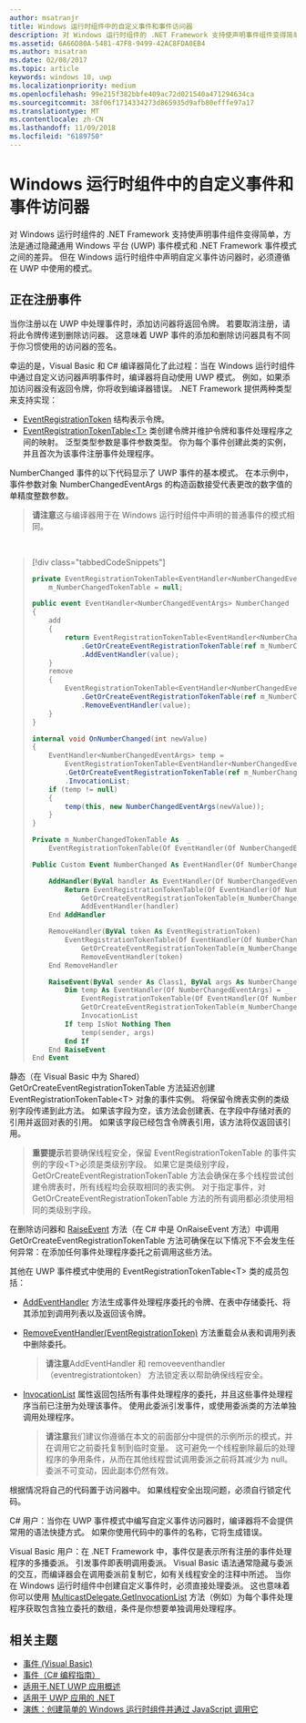 ```yaml
---
author: msatranjr
title: Windows 运行时组件中的自定义事件和事件访问器
description: 对 Windows 运行时组件的 .NET Framework 支持使声明事件组件变得简单，方法是通过隐藏通用 Windows 平台 (UWP) 事件模式和 .NET Framework 事件模式之间的差异。
ms.assetid: 6A66D80A-5481-47F8-9499-42AC8FDA0EB4
ms.author: misatran
ms.date: 02/08/2017
ms.topic: article
keywords: windows 10, uwp
ms.localizationpriority: medium
ms.openlocfilehash: 99e215f382bbfe409ac72d021540a471294634ca
ms.sourcegitcommit: 38f06f1714334273d865935d9afb80efffe97a17
ms.translationtype: MT
ms.contentlocale: zh-CN
ms.lasthandoff: 11/09/2018
ms.locfileid: "6189750"
---
```

# <a name="custom-events-and-event-accessors-in-windows-runtime-components"></a>Windows 运行时组件中的自定义事件和事件访问器



对 Windows 运行时组件的 .NET Framework 支持使声明事件组件变得简单，方法是通过隐藏通用 Windows 平台 (UWP) 事件模式和 .NET Framework 事件模式之间的差异。 但在 Windows 运行时组件中声明自定义事件访问器时，必须遵循在 UWP 中使用的模式。

## <a name="registering-events"></a>正在注册事件


当你注册以在 UWP 中处理事件时，添加访问器将返回令牌。 若要取消注册，请将此令牌传递到删除访问器。 这意味着 UWP 事件的添加和删除访问器具有不同于你习惯使用的访问器的签名。

幸运的是，Visual Basic 和 C# 编译器简化了此过程：当在 Windows 运行时组件中通过自定义访问器声明事件时，编译器将自动使用 UWP 模式。 例如，如果添加访问器没有返回令牌，你将收到编译器错误。 .NET Framework 提供两种类型来支持实现：

-   [EventRegistrationToken](https://msdn.microsoft.com/library/windows/apps/windows.foundation.eventregistrationtoken.aspx) 结构表示令牌。
-   [EventRegistrationTokenTable&lt;T&gt;](https://msdn.microsoft.com/library/hh138412.aspx) 类创建令牌并维护令牌和事件处理程序之间的映射。 泛型类型参数是事件参数类型。 你为每个事件创建此类的实例，并且首次为该事件注册事件处理程序。

NumberChanged 事件的以下代码显示了 UWP 事件的基本模式。 在本示例中，事件参数对象 NumberChangedEventArgs 的构造函数接受代表更改的数字值的单精度整数参数。

> **请注意**这与编译器用于在 Windows 运行时组件中声明的普通事件的模式相同。

 
> [!div class="tabbedCodeSnippets"]
> ```csharp
> private EventRegistrationTokenTable<EventHandler<NumberChangedEventArgs>>
>     m_NumberChangedTokenTable = null;
>
> public event EventHandler<NumberChangedEventArgs> NumberChanged
> {
>     add
>     {
>         return EventRegistrationTokenTable<EventHandler<NumberChangedEventArgs>>
>             .GetOrCreateEventRegistrationTokenTable(ref m_NumberChangedTokenTable)
>             .AddEventHandler(value);
>     }
>     remove
>     {
>         EventRegistrationTokenTable<EventHandler<NumberChangedEventArgs>>
>             .GetOrCreateEventRegistrationTokenTable(ref m_NumberChangedTokenTable)
>             .RemoveEventHandler(value);
>     }
> }
>
> internal void OnNumberChanged(int newValue)
> {
>     EventHandler<NumberChangedEventArgs> temp =
>         EventRegistrationTokenTable<EventHandler<NumberChangedEventArgs>>
>         .GetOrCreateEventRegistrationTokenTable(ref m_NumberChangedTokenTable)
>         .InvocationList;
>     if (temp != null)
>     {
>         temp(this, new NumberChangedEventArgs(newValue));
>     }
> }
> ```
> ```vb
> Private m_NumberChangedTokenTable As  _
>     EventRegistrationTokenTable(Of EventHandler(Of NumberChangedEventArgs))
>
> Public Custom Event NumberChanged As EventHandler(Of NumberChangedEventArgs)
>
>     AddHandler(ByVal handler As EventHandler(Of NumberChangedEventArgs))
>         Return EventRegistrationTokenTable(Of EventHandler(Of NumberChangedEventArgs)).
>             GetOrCreateEventRegistrationTokenTable(m_NumberChangedTokenTable).
>             AddEventHandler(handler)
>     End AddHandler
>
>     RemoveHandler(ByVal token As EventRegistrationToken)
>         EventRegistrationTokenTable(Of EventHandler(Of NumberChangedEventArgs)).
>             GetOrCreateEventRegistrationTokenTable(m_NumberChangedTokenTable).
>             RemoveEventHandler(token)
>     End RemoveHandler
>
>     RaiseEvent(ByVal sender As Class1, ByVal args As NumberChangedEventArgs)
>         Dim temp As EventHandler(Of NumberChangedEventArgs) = _
>             EventRegistrationTokenTable(Of EventHandler(Of NumberChangedEventArgs)).
>             GetOrCreateEventRegistrationTokenTable(m_NumberChangedTokenTable).
>             InvocationList
>         If temp IsNot Nothing Then
>             temp(sender, args)
>         End If
>     End RaiseEvent
> End Event
> ```

静态（在 Visual Basic 中为 Shared）GetOrCreateEventRegistrationTokenTable 方法延迟创建 EventRegistrationTokenTable&lt;T&gt; 对象的事件实例。 将保留令牌表实例的类级别字段传递到此方法。 如果该字段为空，该方法会创建表、在字段中存储对表的引用并返回对表的引用。 如果该字段已经包含令牌表引用，该方法将仅返回该引用。

> **重要提示**若要确保线程安全，保留 EventRegistrationTokenTable 的事件实例的字段&lt;T&gt;必须是类级别字段。 如果它是类级别字段，GetOrCreateEventRegistrationTokenTable 方法会确保在多个线程尝试创建令牌表时，所有线程均会获取相同的表实例。 对于指定事件，对 GetOrCreateEventRegistrationTokenTable 方法的所有调用都必须使用相同的类级别字段。

在删除访问器和 [RaiseEvent](https://msdn.microsoft.com/library/fwd3bwed.aspx) 方法（在 C# 中是 OnRaiseEvent 方法）中调用 GetOrCreateEventRegistrationTokenTable 方法可确保在以下情况下不会发生任何异常：在添加任何事件处理程序委托之前调用这些方法。

其他在 UWP 事件模式中使用的 EventRegistrationTokenTable&lt;T&gt; 类的成员包括：

-   [AddEventHandler](https://msdn.microsoft.com/library/hh138458.aspx) 方法生成事件处理程序委托的令牌、在表中存储委托、将其添加到调用列表以及返回该令牌。
-   [RemoveEventHandler(EventRegistrationToken)](https://msdn.microsoft.com/library/hh138425.aspx) 方法重载会从表和调用列表中删除委托。

    >**请注意**AddEventHandler 和 removeeventhandler （eventregistrationtoken） 方法锁定表以帮助确保线程安全。

-   [InvocationList](https://msdn.microsoft.com/library/hh138465.aspx) 属性返回包括所有事件处理程序的委托，并且这些事件处理程序当前已注册为处理该事件。 使用此委派引发事件，或使用委派类的方法单独调用处理程序。

    >**请注意**我们建议你遵循在本文的前面部分中提供的示例所示的模式，并在调用它之前委托复制到临时变量。 这可避免一个线程删除最后的处理程序的争用条件，从而在其他线程尝试调用委派之前将其减少为 null。 委派不可变动，因此副本仍然有效。

根据情况将自己的代码置于访问器中。 如果线程安全出现问题，必须自行锁定代码。

C# 用户：当你在 UWP 事件模式中编写自定义事件访问器时，编译器将不会提供常用的语法快捷方式。 如果你使用代码中的事件的名称，它将生成错误。

Visual Basic 用户：在 .NET Framework 中，事件仅是表示所有注册的事件处理程序的多播委派。 引发事件即表明调用委派。 Visual Basic 语法通常隐藏与委派的交互，而编译器会在调用委派前复制它，如有关线程安全的注释中所述。 当你在 Windows 运行时组件中创建自定义事件时，必须直接处理委派。 这也意味着你可以使用 [MulticastDelegate.GetInvocationList](https://msdn.microsoft.com/library/system.multicastdelegate.getinvocationlist.aspx) 方法（例如）为每个事件处理程序获取包含独立委托的数组，条件是你想要单独调用处理程序。

## <a name="related-topics"></a>相关主题

* [事件 (Visual Basic)](https://msdn.microsoft.com/library/ms172877.aspx)
* [事件（C# 编程指南）](https://msdn.microsoft.com/library/awbftdfh.aspx)
* [适用于.NET UWP 应用概述](https://msdn.microsoft.com/library/windows/apps/xaml/br230302.aspx)
* [适用于 UWP 应用的 .NET](https://msdn.microsoft.com/library/windows/apps/xaml/mt185501.aspx)
* [演练：创建简单的 Windows 运行时组件并通过 JavaScript 调用它](walkthrough-creating-a-simple-windows-runtime-component-and-calling-it-from-javascript.md)
